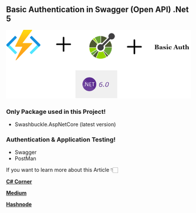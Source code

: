 ## Basic Authentication in Swagger (Open API) .Net 5

![picture alt](https://github.com/JayKrishnareddy/BasicAuth_AzureFunction_API/blob/master/J1%20(1).png "Basic Authentication For Azure Functions (Open API) .Net 6")

### Only Package used in this Project!
- Swashbuckle.AspNetCore (latest version)

### Authentication & Application Testing!
- Swagger
- PostMan
 
 If you want to learn more about this Article 👇🏻

[**C# Corner**](https://www.c-sharpcorner.com/article/basic-authentication-in-swagger-open-api-net-5/ "C# Corner")

[**Medium**](https://medium.com/nerd-for-tech/basic-authentication-in-swagger-open-api-net-5-436f7d4a2f01 "Medium")

[**Hashnode**](https://jaykrishnareddy.hashnode.dev/basic-authentication-in-swagger-open-api-net-5 "Hashnode")
